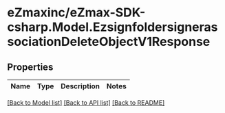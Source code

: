 
# eZmaxinc/eZmax-SDK-csharp.Model.EzsignfoldersignerassociationDeleteObjectV1Response

## Properties

Name | Type | Description | Notes
------------ | ------------- | ------------- | -------------

[[Back to Model list]](../README.md#documentation-for-models)
[[Back to API list]](../README.md#documentation-for-api-endpoints)
[[Back to README]](../README.md)

